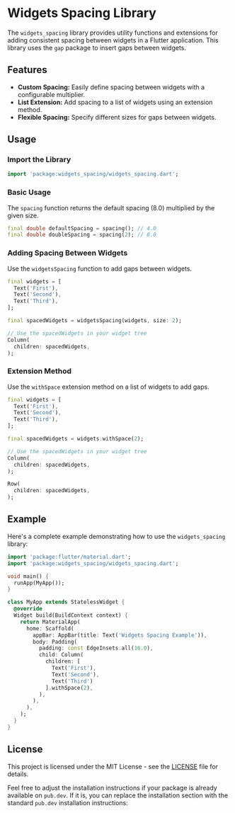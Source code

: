 # Widgets Spacing Library

The `widgets_spacing` library provides utility functions and extensions for adding consistent spacing between widgets in a Flutter application. This library uses the `gap` package to insert gaps between widgets.

## Features

- **Custom Spacing:** Easily define spacing between widgets with a configurable multiplier.
- **List Extension:** Add spacing to a list of widgets using an extension method.
- **Flexible Spacing:** Specify different sizes for gaps between widgets.

## Usage

### Import the Library

```dart
import 'package:widgets_spacing/widgets_spacing.dart';
```

### Basic Usage

The `spacing` function returns the default spacing (8.0) multiplied by the given size.

```dart
final double defaultSpacing = spacing(); // 4.0
final double doubleSpacing = spacing(2); // 8.0
```

### Adding Spacing Between Widgets

Use the `widgetsSpacing` function to add gaps between widgets.

```dart
final widgets = [
  Text('First'),
  Text('Second'),
  Text('Third'),
];

final spacedWidgets = widgetsSpacing(widgets, size: 2);

// Use the spacedWidgets in your widget tree
Column(
  children: spacedWidgets,
);
```

### Extension Method

Use the `withSpace` extension method on a list of widgets to add gaps.

```dart
final widgets = [
  Text('First'),
  Text('Second'),
  Text('Third'),
];

final spacedWidgets = widgets.withSpace(2);

// Use the spacedWidgets in your widget tree
Column(
  children: spacedWidgets,
);

Row(
  children: spacedWidgets,
);
```

## Example

Here's a complete example demonstrating how to use the `widgets_spacing` library:

```dart
import 'package:flutter/material.dart';
import 'package:widgets_spacing/widgets_spacing.dart';

void main() {
  runApp(MyApp());
}

class MyApp extends StatelessWidget {
  @override
  Widget build(BuildContext context) {
    return MaterialApp(
      home: Scaffold(
        appBar: AppBar(title: Text('Widgets Spacing Example')),
        body: Padding(
          padding: const EdgeInsets.all(16.0),
          child: Column(
            children: [
              Text('First'),
              Text('Second'),
              Text('Third')
            ].withSpace(2),
          ),
        ),
      ),
    );
  }
}
```

## License

This project is licensed under the MIT License - see the [LICENSE](LICENSE) file for details.

Feel free to adjust the installation instructions if your package is already available on `pub.dev`. If it is, you can replace the installation section with the standard `pub.dev` installation instructions:
